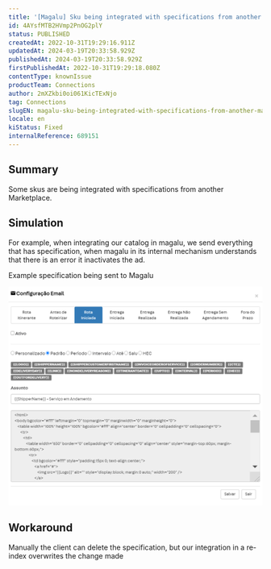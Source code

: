 ```yaml
---
title: '[Magalu] Sku being integrated with specifications from another marketplace'
id: 4AYsfMTB2HVmp2PnOG2plY
status: PUBLISHED
createdAt: 2022-10-31T19:29:16.911Z
updatedAt: 2024-03-19T20:33:58.929Z
publishedAt: 2024-03-19T20:33:58.929Z
firstPublishedAt: 2022-10-31T19:29:18.080Z
contentType: knownIssue
productTeam: Connections
author: 2mXZkbi0oi061KicTExNjo
tag: Connections
slugEN: magalu-sku-being-integrated-with-specifications-from-another-marketplace
locale: en
kiStatus: Fixed
internalReference: 689151
---
```


## Summary


Some skus are being integrated with specifications from another Marketplace.



## Simulation


For example, when integrating our catalog in magalu, we send everything that has specification, when magalu in its internal mechanism understands that there is an error it inactivates the ad.

Example specification being sent to Magalu

 ![](https://raw.githubusercontent.com/vtexdocs/help-center-content/refs/heads/main/_1.png)


## Workaround


Manually the client can delete the specification, but our integration in a re-index overwrites the change made

